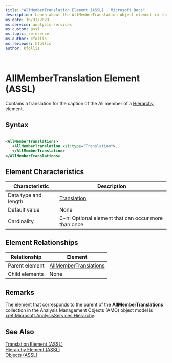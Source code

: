 ```yaml
---
title: "AllMemberTranslation Element (ASSL) | Microsoft Docs"
description: Learn about the AllMemberTranslation object element in the Analysis Services Scripting Language (ASSL) schema.
ms.date: 10/31/2023
ms.service: analysis-services
ms.custom: assl
ms.topic: reference
ms.author: kfollis
ms.reviewer: kfollis
author: kfollis

---
```

# AllMemberTranslation Element (ASSL)

  Contains a translation for the caption of the All member of a [Hierarchy](../objects/hierarchy-element-assl.md) element.  
  
## Syntax  
  
```xml  
  
<AllMemberTranslations>  
   <AllMemberTranslation xsi:type="Translation">...  
   </AllMemberTranslation>  
</AllMemberTranslations>  
```  
  
## Element Characteristics  
  
|Characteristic|Description|  
|--------------------|-----------------|  
|Data type and length|[Translation](../objects/translation-element-assl.md)|  
|Default value|None|  
|Cardinality|0-n: Optional element that can occur more than once.|  
  
## Element Relationships  
  
|Relationship|Element|  
|------------------|-------------|  
|Parent element|[AllMemberTranslations](../collections/allmembertranslations-element-assl.md)|  
|Child elements|None|  
  
## Remarks  
 The element that corresponds to the parent of the **AllMemberTranslations** collection in the Analysis Management Objects (AMO) object model is <xref:Microsoft.AnalysisServices.Hierarchy>.  
  
## See Also  
 [Translation Element &#40;ASSL&#41;](../objects/translation-element-assl.md)   
 [Hierarchy Element &#40;ASSL&#41;](../objects/hierarchy-element-assl.md)   
 [Objects &#40;ASSL&#41;](../objects/objects-assl.md)  
  
  
